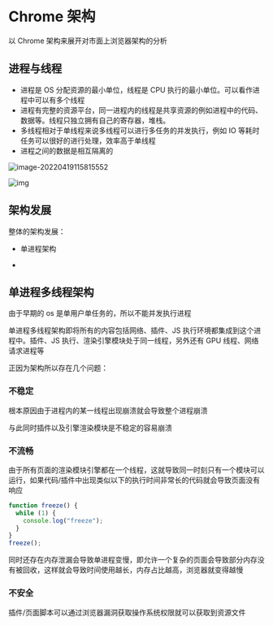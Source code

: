 # Chrome 架构



以 Chrome 架构来展开对市面上浏览器架构的分析



## 进程与线程

* 进程是 OS 分配资源的最小单位，线程是 CPU 执行的最小单位。可以看作进程中可以有多个线程
* 进程有完整的资源平台，同一进程内的线程是共享资源的例如进程中的代码、数据等。线程只独立拥有自己的寄存器，堆栈。
* 多线程相对于单线程来说多线程可以进行多任务的并发执行，例如 IO 等耗时任务可以很好的进行处理，效率高于单线程
* 进程之间的数据是相互隔离的



![image-20220419115815552](https://typora-1300781048.cos.ap-beijing.myqcloud.com/img/202204191158600.png)

![img](https://typora-1300781048.cos.ap-beijing.myqcloud.com/img/202204191156663.png)





## 架构发展

整体的架构发展：

* 单进程架构

  

* 



## 单进程多线程架构

由于早期的 os 是单用户单任务的，所以不能并发执行进程

单进程多线程架构即将所有的内容包括网络、插件、JS 执行环境都集成到这个进程中。插件、JS 执行、渲染引擎模块处于同一线程，另外还有 GPU 线程、网络请求进程等

正因为架构所以存在几个问题：



### 不稳定

根本原因由于进程内的某一线程出现崩溃就会导致整个进程崩溃

与此同时插件以及引擎渲染模块是不稳定的容易崩溃

### 不流畅

由于所有页面的渲染模块引擎都在一个线程，这就导致同一时刻只有一个模块可以运行，如果代码/插件中出现类似以下的执行时间非常长的代码就会导致页面没有响应

```js
function freeze() {
  while (1) {
    console.log("freeze");
  }
}
freeze();
```

同时还存在内存泄漏会导致单进程变慢，即允许一个复杂的页面会导致部分内存没有被回收，这样就会导致时间使用越长，内存占比越高，浏览器就变得越慢

### 不安全

插件/页面脚本可以通过浏览器漏洞获取操作系统权限就可以获取到资源文件



